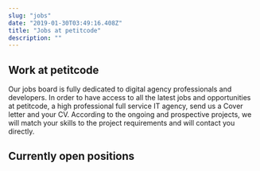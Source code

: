 ```yaml
---
slug: "jobs"
date: "2019-01-30T03:49:16.408Z"
title: "Jobs at petitcode"
description: ""
---
```


## Work at petitcode

Our jobs board is fully dedicated to digital agency professionals and developers. In order to have access to all the latest jobs and opportunities at petitcode, a high professional full service IT agency, send us a Cover letter and your CV. According to the ongoing and prospective projects, we will match your skills to the project requirements and will contact you directly.

## Currently open positions
